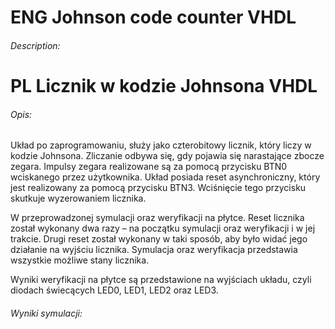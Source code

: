 # ENG Johnson code counter VHDL
###### Description:




# PL Licznik w kodzie Johnsona VHDL
###### Opis:
Układ po zaprogramowaniu, służy jako czterobitowy licznik, który liczy w kodzie Johnsona. Zliczanie odbywa się, gdy pojawia się narastające zbocze zegara. Impulsy zegara realizowane są za pomocą przycisku BTN0 wciskanego przez użytkownika. Układ posiada reset asynchroniczny, który jest realizowany za pomocą przycisku BTN3. Wciśnięcie tego przycisku skutkuje wyzerowaniem licznika.

W przeprowadzonej symulacji oraz weryfikacji na płytce. Reset licznika został wykonany dwa razy – na początku symulacji oraz weryfikacji i w jej trakcie. Drugi reset został wykonany w taki sposób, aby było widać jego działanie na wyjściu licznika. Symulacja oraz weryfikacja przedstawia wszystkie możliwe stany licznika.

Wyniki weryfikacji na płytce są przedstawione na wyjściach układu, czyli diodach świecących LED0, LED1, LED2 oraz LED3.

###### Wyniki symulacji:
